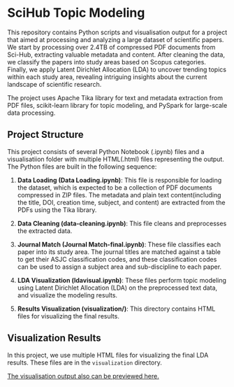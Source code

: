 # SciHub Topic Modeling

This repository contains Python scripts and visualisation output for a project that aimed at processing and analyzing a large dataset of scientific papers. We start by processing over 2.4TB of compressed PDF documents from Sci-Hub, extracting valuable metadata and content. After cleaning the data, we classify the papers into study areas based on Scopus categories. Finally, we apply Latent Dirichlet Allocation (LDA) to uncover trending topics within each study area, revealing intriguing insights about the current landscape of scientific research. 

The project uses Apache Tika library for text and metadata extraction from PDF files, scikit-learn library for topic modeling, and PySpark for large-scale data processing.

## Project Structure

This project consists of several Python Notebook (.ipynb) files and a visualisatiion folder with multiple HTML(.html) files representing the output. The Python files are built in the following sequence:

1. **Data Loading (Data Loading.ipynb)**: This file is responsible for loading the dataset, which is expected to be a collection of PDF documents compressed in ZIP files. The metadata and plain text content(including the title, DOI, creation time, subject, and content) are extracted from the PDFs using the Tika library.

2. **Data Cleaning (data-cleaning.ipynb)**: This file cleans and preprocesses the extracted data.

3. **Journal Match (Journal Match-final.ipynb)**: These file classifies each paper into its study area. The journal titles are matched against a table to get their ASJC classification codes, and these classification codes can be used to assign a subject area and sub-discipline to each paper.

4. **LDA Visualization (ldavisual.ipynb)**: These files perform topic modeling using Latent Dirichlet Allocation (LDA) on the preprocessed text data, and visualize the modeling results.

5. **Results Visualization (visualization/)**: This directory contains HTML files for visualizing the final results. 


## Visualization Results

In this project, we use multiple HTML files for visualizing the final LDA results. These files are in the `visualization` directory. 

[The visualisation output also can be previewed here.](http://htmlpreview.github.io/?https://github.com/Qingxian089/SciHub-Topic-Modeling-/blob/master/visualisation/index-2.html)
